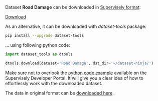 Dataset **Road Damage** can be downloaded in [Supervisely format](https://developer.supervisely.com/api-references/supervisely-annotation-json-format):

 [Download](https://assets.supervisely.com/remote/eyJsaW5rIjogInMzOi8vc3VwZXJ2aXNlbHktZGF0YXNldHMvMTAzMF9Sb2FkIERhbWFnZS9yb2FkLWRhbWFnZS1EYXRhc2V0TmluamEudGFyIiwgInNpZyI6ICJVbkZQZHdjNVRwTUE2bXdtZitZajlFUTBWMGJVSGN5VmdpbXErckk4ZzRJPSJ9?response-content-disposition=attachment%3B%20filename%3D%22road-damage-DatasetNinja.tar%22)

As an alternative, it can be downloaded with *dataset-tools* package:
``` bash
pip install --upgrade dataset-tools
```

... using following python code:
``` python
import dataset_tools as dtools

dtools.download(dataset='Road Damage', dst_dir='~/dataset-ninja/')
```
Make sure not to overlook the [python code example](https://developer.supervisely.com/getting-started/python-sdk-tutorials/iterate-over-a-local-project) available on the Supervisely Developer Portal. It will give you a clear idea of how to effortlessly work with the downloaded dataset.

The data in original format can be [downloaded here](https://www.kaggle.com/datasets/alvarobasily/road-damage/download?datasetVersionNumber=1).